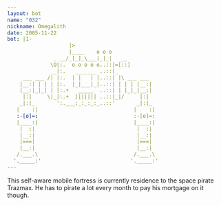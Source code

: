 ```yaml
---
layout: bot
name: "032"
nickname: Omegalith
date: 2005-11-22
bot: |1-
                    |>                           
                    |____    o o o               
               _ __/_[_]_\___|_|_|   __          
              \O|:.  o o o o o..::|=[::]         
              __|:.   _______ ..::|_             
     ___ ___ /| |:.  | |   | |..::| |\ ___ ___   
    |__:| | | | |:.  |_|___|_|..::| | | | |__:|  
    |__:|_|_| | |:.+   _____  ..::| | |_|_|__:|  
     |:|     \|_|:.+  ||||||| ..::|_|/     |:|   
    _|:|_       ':.___:_:_:_:_..::'       _|:|_  
   |    :|                               |    :| 
   :-[o]=:                               :-[o]=: 
   |____:|                               |____:| 
    |  :|                                 |  :|  
    |__:|                                 |__:|  
    |===|                                 |===|  
    |__:|                                 |__:|  
   /.___.\                               /.___.\ 
  '._____:'                             '._____:'
---
```

This self-aware mobile fortress is currently residence to the space pirate Trazmax.  He has to pirate a lot every month to pay his mortgage on it though.
